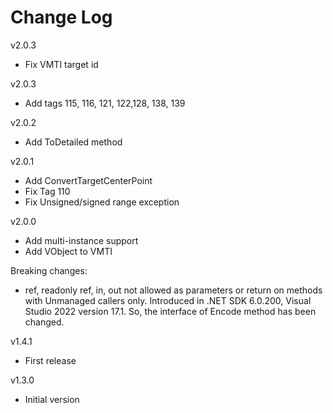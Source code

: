 Change Log
==========
v2.0.3
- Fix VMTI target id

v2.0.3
- Add tags 115, 116, 121, 122,128, 138, 139

v2.0.2
- Add ToDetailed method

v2.0.1
- Add ConvertTargetCenterPoint
- Fix Tag 110
- Fix Unsigned/signed range exception

v2.0.0
- Add multi-instance support
- Add VObject to VMTI

Breaking changes:
- ref, readonly ref, in, out not allowed as parameters or return on methods with Unmanaged callers only. Introduced in .NET SDK 6.0.200, Visual Studio 2022 version 17.1. So, the interface of Encode method has been changed.

v1.4.1
- First release

v1.3.0
- Initial version